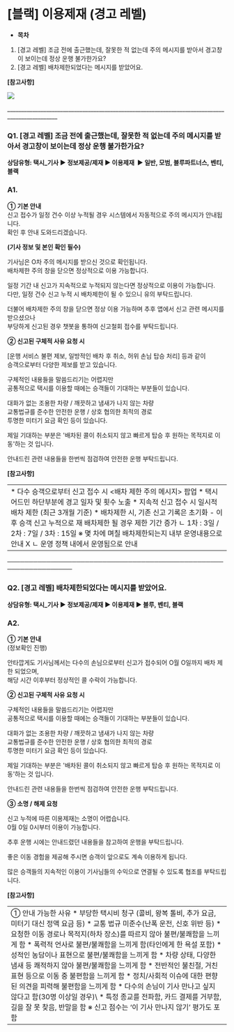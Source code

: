 # [블랙] 이용제재 (경고 레벨)

* **목차**

1. [경고 레벨] 조금 전에 출근했는데, 잘못한 적 없는데 주의 메시지를 받아서 경고창이 보이는데 정상 운행 불가한가요?
2. [경고 레벨] 배차제한되었다는 메시지를 받았어요.

**[참고사항]**

![](https://kakaomobilitysupport.zendesk.com/hc/article_attachments/42045312867993)

\_\_\_\_\_\_\_\_\_\_\_\_\_\_\_\_\_\_\_\_\_\_\_\_\_\_\_\_\_\_\_\_\_\_\_\_\_\_\_\_\_\_\_\_\_\_\_\_\_\_\_\_\_\_\_\_\_\_\_\_\_\_\_\_\_\_\_\_\_\_\_\_\_\_\_\_\_\_\_\_\_\_\_\_\_\_\_\_\_\_\_\_\_\_\_\_

### **Q1.** [경고 레벨] 조금 전에 출근했는데, 잘못한 적 없는데 주의 메시지를 받아서 경고창이 보이는데 정상 운행 불가한가요?

**상담유형: 택시\_기사 ▶ 정보제공/제재 ▶ 이용제재  ▶ **일반, 모범, 블루파트너스, 벤티, 블랙****

### **A1.**

**① 기본 안내**  
신고 접수가 일정 건수 이상 누적될 경우 시스템에서 자동적으로 주의 메시지가 안내됩니다.  
확인 후 안내 도와드리겠습니다.

**(기사 정보 및 본인 확인 필수)**

기사님은 O차 주의 메시지를 받으신 것으로 확인됩니다.  
배차제한 주의 창을 닫으면 정상적으로 이용 가능합니다.

일정 기간 내 신고가 지속적으로 누적되지 않는다면 정상적으로 이용이 가능합니다.  
다만, 일정 건수 신고 누적 시 배차제한이 될 수 있으니 유의 부탁드립니다.  
  
더불어 배차제한 주의 창을 닫으면 정상 이용 가능하며 추후 앱에서 신고 관련 메시지를 받으셨으나  
부당하게 신고된 경우 챗봇을 통하여 신고철회 접수를 부탁드립니다.

**② 신고된 구체적 사유 요청 시**

[운행 서비스 불편 제보, 일방적인 배차 후 취소, 허위 손님 탑승 처리] 등과 같이  
승객으로부터 다양한 제보를 받고 있습니다.

구체적인 내용들을 말씀드리기는 어렵지만  
공통적으로 택시를 이용할 때에는 승객들이 기대하는 부분들이 있습니다.

대화가 없는 조용한 차량 / 깨끗하고 냄새가 나지 않는 차량  
교통법규를 준수한 안전한 운행 / 상호 협의한 최적의 경로  
투명한 미터기 요금 확인 등이 있습니다.

제일 기대하는 부분은 '배차된 콜이 취소되지 않고 빠르게 탑승 후 원하는 목적지로 이동'하는 것 입니다.

안내드린 관련 내용들을 한번씩 점검하여 안전한 운행 부탁드립니다.

**[참고사항]**

|  |
| --- |
| * 다수 승객으로부터 신고 접수 시 <배차 제한 주의 메시지> 팝업 * 택시 어드민 하단부분에 경고 일자 및 횟수 노출 * 지속적 신고 접수 시 일시적 배차 제한 (최근 3개월 기준) * 배차제한 시, 기존 신고 기록은 초기화 - 이후 승객 신고 누적으로 재 배차제한 될 경우 제한 기간 증가 ㄴ 1차 : 3일 / 2차 : 7일 / 3차 : 15일  ※ 몇 차에 며칠 배차제한되는지 내부 운영내용으로 안내 X ㄴ 운영 정책 내에서 운영됨으로 안내 |

─────────────────────────────────────────────────────────────────

### **Q2.** [경고 레벨] 배차제한되었다는 메시지를 받았어요.

**상담유형: 택시\_기사 ▶ 정보제공/제재 ▶ 이용제재 ▶ 블루, 벤티, 블랙**

### **A2.**

**① 기본 안내**  
(정보확인 진행)

안타깝게도 기사님께서는 다수의 손님으로부터 신고가 접수되어 O월 O일까지 배차 제한 되었으며,   
해당 시간 이후부터 정상적인 콜 수락이 가능합니다.

**② 신고된 구체적 사유 요청 시**

구체적인 내용들을 말씀드리기는 어렵지만  
공통적으로 택시를 이용할 때에는 승객들이 기대하는 부분들이 있습니다.

대화가 없는 조용한 차량 / 깨끗하고 냄새가 나지 않는 차량  
교통법규를 준수한 안전한 운행 / 상호 협의한 최적의 경로  
투명한 미터기 요금 확인 등이 있습니다.

제일 기대하는 부분은 '배차된 콜이 취소되지 않고 빠르게 탑승 후 원하는 목적지로 이동'하는 것 입니다.

안내드린 관련 내용들을 한번씩 점검하여 안전한 운행 부탁드립니다.

**③ 소명 / 해제 요청**

신고 누적에 따른 이용제재는 소명이 어렵습니다.  
0월 0일 0시부터 이용이 가능합니다.

추후 운행 시에는 안내드렸던 내용들을 참고하여 운행을 부탁드립니다.

좋은 이동 경험을 제공해 주시면 승객이 앞으로도 계속 이용하게 됩니다.

많은 승객들의 지속적인 이용이 기사님들의 수익으로 연결될 수 있도록 협조를 부탁드립니다.

**[참고사항]**

|  |
| --- |
| ① 안내 가능한 사유   * 부당한 택시비 청구 (콜비, 왕복 톨비, 추가 요금, 미터기 대신 정액 요금 등) * 교통 법규 미준수(난폭 운전, 신호 위반 등) * 요청한 이동 경로나 목적지(하차 장소)를 따르지 않아 불편/불쾌함을 느끼게 함 * 폭력적 언사로 불편/불쾌함을 느끼게 함(타인에게 한 욕설 포함) * 성적인 농담이나 표현으로 불편/불쾌함을 느끼게 함 * 차량 상태, 다양한 냄새 등 쾌적하지 않아 불편/불쾌함을 느끼게 함 * 전반적인 불친절, 거친 표현 등으로 이동 중 불편함을 느끼게 함 * 정치/사회적 이슈에 대한 편향된 의견을 피력해 불편함을 느끼게 함 * 다수의 손님이 기사 만나고 싶지 않다고 함(30명 이상일 경우)\ * 특정 종교를 전파함, 카드 결제를 거부함, 길을 잘 못 찾음, 반말을 함   ※ 신고 점수는 ‘이 기사 만나지 않기’ 평가도 포함 |